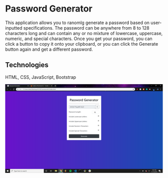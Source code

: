 # Password Generator

This application allows you to ranomlg generate a password based on user-inputted specifications. The password can be anywhere from 8 to 128 characters long and can contain any or no mixture of lowercase, uppercase, numeric, and special characters. Once you get your password, you can click a button to copy it onto your clipboard, or you can click the Generate button again and get a different password.

## Technologies
HTML, CSS, JavaScript, Bootstrap

![Screenshot 2](Assets/images/PasswordGeneratorExample.png)
